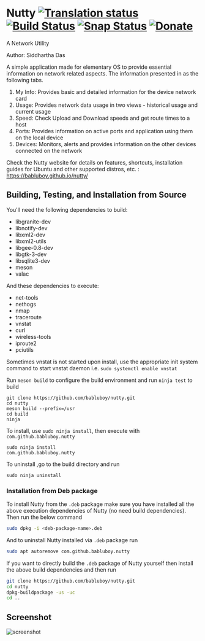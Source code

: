 # Nutty [![Translation status](https://hosted.weblate.org/widgets/nutty/-/svg-badge.svg)](https://hosted.weblate.org/engage/nutty/?utm_source=widget) [![Build Status](https://travis-ci.org/babluboy/nutty.svg?branch=master)](https://travis-ci.org/babluboy/nutty) [![Snap Status](https://build.snapcraft.io/badge/babluboy/nutty.svg)](https://build.snapcraft.io/user/babluboy/nutty) [![Donate](https://img.shields.io/badge/Donate-PayPal-green.svg)](https://www.paypal.com/cgi-bin/webscr?cmd=_s-xclick&hosted_button_id=FZP8GK839VGQC)
A Network Utility

Author: Siddhartha Das

A simple application made for elementary OS to provide essential information on network related aspects. The information presented in as the following tabs.<br>
1. My Info: Provides basic and detailed information for the device network card<br>
2. Usage: Provides network data usage in two views - historical usage and current usage<br>
3. Speed: Check Upload and Download speeds and get route times to a host<br>
4. Ports: Provides information on active ports and application using them on the local device<br>
5. Devices: Monitors, alerts and provides information on the other devices connected on the network<br>

Check the Nutty website for details on features, shortcuts, installation guides for Ubuntu and other supported distros, etc. : <br>
https://babluboy.github.io/nutty/

## Building, Testing, and Installation from Source

You'll need the following dependencies to build:
* libgranite-dev
* libnotify-dev
* libxml2-dev
* libxml2-utils
* libgee-0.8-dev
* libgtk-3-dev
* libsqlite3-dev
* meson
* valac

And these dependencies to execute:
* net-tools
* nethogs
* nmap
* traceroute
* vnstat
* curl
* wireless-tools
* iproute2
* pciutils

Sometimes vnstat is not started upon install, use the appropriate init system command to start vnstat daemon i.e. `sudo systemctl enable vnstat`

Run `meson build` to configure the build environment and run `ninja test` to build

```
git clone https://github.com/babluboy/nutty.git
cd nutty
meson build --prefix=/usr
cd build
ninja
```

To install, use `sudo ninja install`, then execute with `com.github.babluboy.nutty`

```
sudo ninja install
com.github.babluboy.nutty
```

To uninstall ,go to the build directory and run
```
sudo ninja uninstall
```

### Installation from Deb package

To install Nutty from the `.deb` package make sure you have installed all the above execution dependencies of Nutty (no need build dependencies). Then run the below command
```bash
sudo dpkg -i <deb-package-name>.deb
```

And to uninstall Nutty installed via `.deb` package run
```bash
sudo apt autoremove com.github.babluboy.nutty
```

If you want to directly build the `.deb` package of Nutty yourself then install the above build dependencies and then run
```bash
git clone https://github.com/babluboy/nutty.git
cd nutty
dpkg-buildpackage -us -uc
cd ..
```


## Screenshot

![screenshot](https://raw.githubusercontent.com/babluboy/nutty/gh-pages/images/Nutty_Device_Alert.png)
